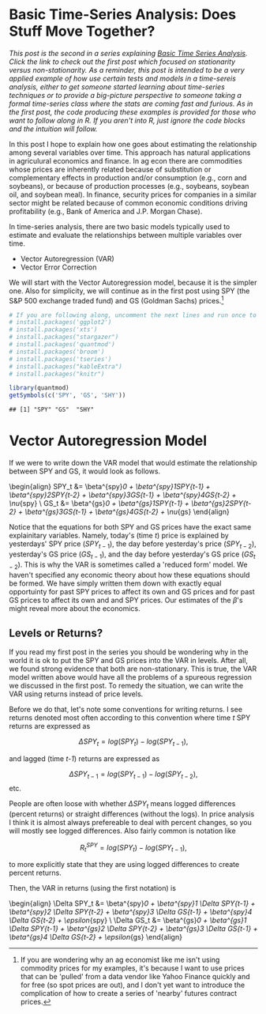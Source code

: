# Basic Time-Series Analysis: Does Stuff Move Together?




*This post is the second in a series explaining [Basic Time Series Analysis](http://blog.mindymallory.com/2018/01/basic-time-series-analysis-the-game/). Click the link to check out the first post which focused on stationarity versus non-stationarity. As a reminder, this post is intended to be a very applied example of how use certain tests and models in a time-sereis analysis, either to get someone started learning about time-series techniques or to provide a big-picture perspective to someone taking a formal time-series class where the stats are coming fast and furious. As in the first post, the code producing these examples is provided for those who want to follow along in R. If you aren't into R, just ignore the code blocks and the intuition will follow.* 

In this post I hope to explain how one goes about estimating the relationship among several variables over time. This approach has natural applications in agriculural economics and finance. In ag econ there are commodities whose prices are inherently related because of substitution or complementary effects in production and/or consumption (e.g., corn and soybeans), or because of production processes (e.g., soybeans, soybean oil, and soybean meal). In finance, security prices for companies in a similar sector might be related because of common economic conditions driving profitability (e.g., Bank of America and J.P. Morgan Chase). 

In time-series analysis, there are two basic models typically used to estimate and evaluate the relationships between multiple variables over time.

+ Vector Autoregression (VAR)
+ Vector Error Correction

We will start with the Vector Autoregression model, because it is the simpler one. Also for simplicity, we will continue as in the first post using SPY (the S&P 500 exchange traded fund) and GS (Goldman Sachs) prices.[^whycomm]

[^whycomm]: If you are wondering why an ag economist like me isn't using commodity prices for my examples, it's because I want to use prices that can be 'pulled' from a data vendor like Yahoo Finance quickly and for free (so spot prices are out), and I don't yet want to introduce the complication of how to create a series of 'nearby' futures contract prices. 


```r
# If you are following along, uncomment the next lines and run once to install the required packages 
# install.packages('ggplot2')
# install.packages('xts')
# install.packages("stargazer")
# install.packages('quantmod')
# install.packages('broom')
# install.packages('tseries')
# install.packages("kableExtra")
# install.packages("knitr")

library(quantmod)
getSymbols(c('SPY', 'GS', 'SHY'))
```

```
## [1] "SPY" "GS"  "SHY"
```


# Vector Autoregression Model 

If we were to write down the VAR model that would estimate the relationship between SPY and GS, it would look as follows. 

\begin{align}
SPY_t &= \beta^{spy}_0 + \beta^{spy}_1SPY_{t-1} + \beta^{spy}_2SPY_{t-2} + \beta^{spy}_3GS_{t-1} + \beta^{spy}_4GS_{t-2} + \nu_{spy} \\
GS_t  &= \beta^{gs}_0  + \beta^{gs}_1SPY_{t-1}  + \beta^{gs}_2SPY_{t-2}  + \beta^{gs}_3GS_{t-1}  + \beta^{gs}_4GS_{t-2}  + \nu_{gs} 
\end{align}

Notice that the equations for both SPY and GS prices have the exact same explainitary variables. Namely, today's (time *t*) price is explained by yesterdays' SPY price ($SPY_{t-1}$), the day before yesterday's price ($SPY_{t-2}$), yesterday's GS price ($GS_{t-1}$), and the day before yesterday's GS price ($GS_{t-2}$). This is why the VAR is sometimes called a 'reduced form' model. We haven't specified any economic theory about how these equations should be formed. We have simply written them down with exactly equal opportuinty for past SPY prices to affect its own and GS prices and for past GS prices to affect its own and and SPY prices. Our estimates of the $\beta$'s might reveal more about the economics. 

## Levels or Returns?

If you read my first post in the series you should be wondering why in the world it is ok to put the SPY and GS prices into the VAR in levels. After all, we found strong evidence that both are non-stationary. This is true, the VAR model written above would have all the problems of a spureous regression we discussed in the first post. To remedy the situation, we can write the VAR using returns instead of price levels. 

Before we do that, let's note some conventions for writing returns. I see returns denoted most often according to this convention where time *t* SPY returns are expressed as

$$\Delta SPY_t = log(SPY_t) - log(SPY_{t-1}),$$ 

and lagged (time *t-1*) returns are expressed as

$$\Delta SPY_{t-1} = log(SPY_{t-1}) - log(SPY_{t-2}),$$ etc.


People are often loose with whether $\Delta SPY_t$ means logged differences (percent returns) or straight differences (without the logs). In price analysis I think it is almost always prefereable to deal with percent changes, so you will mostly see logged differences. Also fairly common is notation like

$$R^{SPY}_t = log(SPY_t) - log(SPY_{t-1}),$$

to more explicitly state that they are using logged differences to create percent returns.

Then, the VAR in returns (using the first notation) is

\begin{align}
\Delta SPY_t &= \beta^{spy}_0 + \beta^{spy}_1 \Delta SPY_{t-1} + \beta^{spy}_2 \Delta SPY_{t-2} + \beta^{spy}_3 \Delta GS_{t-1} + \beta^{spy}_4 \Delta GS_{t-2} + \epsilon_{spy} \\
\Delta GS_t  &= \beta^{gs}_0  + \beta^{gs}_1 \Delta SPY_{t-1}  + \beta^{gs}_2 \Delta SPY_{t-2}  + \beta^{gs}_3 \Delta GS_{t-1}  + \beta^{gs}_4 \Delta GS_{t-2}  + \epsilon_{gs} 
\end{align}


































